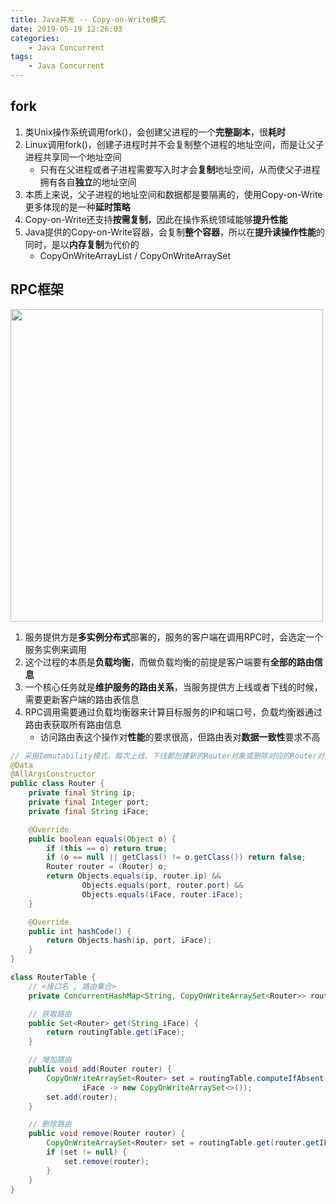 ```yaml
---
title: Java并发 -- Copy-on-Write模式
date: 2019-05-19 12:26:03
categories:
    - Java Concurrent
tags:
    - Java Concurrent
---
```


## fork
1. 类Unix操作系统调用fork()，会创建父进程的一个**完整副本**，很**耗时**
2. Linux调用fork()，创建子进程时并不会复制整个进程的地址空间，而是让父子进程共享同一个地址空间
    - 只有在父进程或者子进程需要写入时才会**复制**地址空间，从而使父子进程拥有各自**独立**的地址空间
3. 本质上来说，父子进程的地址空间和数据都是要隔离的，使用Copy-on-Write更多体现的是一种**延时策略**
4. Copy-on-Write还支持**按需复制**，因此在操作系统领域能够**提升性能**
5. Java提供的Copy-on-Write容器，会复制**整个容器**，所以在**提升读操作性能**的同时，是以**内存复制**为代价的
    - CopyOnWriteArrayList / CopyOnWriteArraySet

<!-- more -->

## RPC框架
<img src="https://java-concurrent-1253868755.cos.ap-guangzhou.myqcloud.com/java-concurrent-copy-on-write-route-table.png" width=500/>

1. 服务提供方是**多实例分布式**部署的，服务的客户端在调用RPC时，会选定一个服务实例来调用
2. 这个过程的本质是**负载均衡**，而做负载均衡的前提是客户端要有**全部的路由信息**
3. 一个核心任务就是**维护服务的路由关系**，当服务提供方上线或者下线的时候，需要更新客户端的路由表信息
4. RPC调用需要通过负载均衡器来计算目标服务的IP和端口号，负载均衡器通过路由表获取所有路由信息
    - 访问路由表这个操作对**性能**的要求很高，但路由表对**数据一致性**要求不高

```java
// 采用Immutability模式，每次上线、下线都创建新的Router对象或删除对应的Router对象
@Data
@AllArgsConstructor
public class Router {
    private final String ip;
    private final Integer port;
    private final String iFace;

    @Override
    public boolean equals(Object o) {
        if (this == o) return true;
        if (o == null || getClass() != o.getClass()) return false;
        Router router = (Router) o;
        return Objects.equals(ip, router.ip) &&
                Objects.equals(port, router.port) &&
                Objects.equals(iFace, router.iFace);
    }

    @Override
    public int hashCode() {
        return Objects.hash(ip, port, iFace);
    }
}

class RouterTable {
    // <接口名 , 路由集合>
    private ConcurrentHashMap<String, CopyOnWriteArraySet<Router>> routingTable = new ConcurrentHashMap<>();

    // 获取路由
    public Set<Router> get(String iFace) {
        return routingTable.get(iFace);
    }

    // 增加路由
    public void add(Router router) {
        CopyOnWriteArraySet<Router> set = routingTable.computeIfAbsent(router.getIFace(),
                iFace -> new CopyOnWriteArraySet<>());
        set.add(router);
    }

    // 删除路由
    public void remove(Router router) {
        CopyOnWriteArraySet<Router> set = routingTable.get(router.getIFace());
        if (set != null) {
            set.remove(router);
        }
    }
}
```


<!-- indicate-the-source -->
